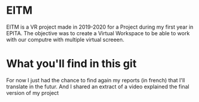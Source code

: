 # EITM

EITM is a VR project made in 2019-2020 for a Project during my first year in EPITA. The objective was to create a Virtual Workspace to be able to work with our computre with multiple virtual screeen.

# What you'll find in this git

For now I just had the chance to find again my reports (in french) that I'll translate in the futur. And I shared an extract of a video explained the final version of my project 
